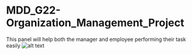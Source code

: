 # MDD_G22-Organization_Management_Project
This panel will help both the manager and employee performing their task easily
![alt text](https://drive.google.com/file/d/1T_79A4T3Sd9QSxRgJ9wfoHrrgtuZyWoA/view)
